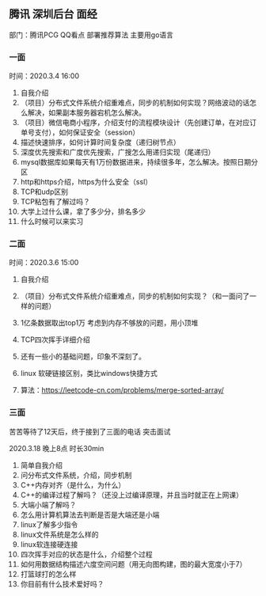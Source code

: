 ## 腾讯 深圳后台 面经

部门：腾讯PCG QQ看点 部署推荐算法 主要用go语言

### 一面

时间：2020.3.4 16:00

1. 自我介绍
2. （项目）分布式文件系统介绍重难点，同步的机制如何实现？网络波动的话怎么解决，如果副本服务器宕机怎么解决。
3. （项目）微信电商小程序，介绍支付的流程模块设计（先创建订单，在对应订单号支付），如何保证安全（session）
4. 描述快速排序，如何计算时间复杂度（递归树节点）
5. 深度优先搜索和广度优先搜索，广搜怎么用递归实现（尾递归）
6. mysql数据库如果每天有1万份数据进来，持续很多年，怎么解决。按照日期分区
7. http和https介绍，https为什么安全（ssl）
8. TCP和udp区别
9. TCP粘包有了解过吗？
10. 大学上过什么课，拿了多少分，排名多少
11. 什么时候可以来实习

### 二面

时间：2020.3.6 15:00

1. 自我介绍
2. （项目）分布式文件系统介绍重难点，同步的机制如何实现？（和一面问了一样的问题）
3. 1亿条数据取出top1万 考虑到内存不够放的问题，用小顶堆
4. TCP四次挥手详细介绍
5. 还有一些小的基础问题，印象不深刻了。
6. linux 软硬链接区别，类比windows快捷方式

8. 算法：https://leetcode-cn.com/problems/merge-sorted-array/ 



### 三面

苦苦等待了12天后，终于接到了三面的电话 突击面试 

2020.3.18 晚上8点  时长30min

1. 简单自我介绍
2. 问分布式文件系统，介绍，同步机制
3. C++内存对齐（是什么，为什么）
4. C++的编译过程了解吗？（还没上过编译原理，并且当时就正在上网课）
5. 大端小端了解吗？
6. 怎么用计算机算法去判断是否是大端还是小端
7. linux了解多少指令
8. linux文件系统是怎么样的
9. linux软连接硬连接
10. 四次挥手对应的状态是什么，介绍整个过程
11. 如何用数据结构描述六度空间问题（用无向图构建，图的最大宽度小于7）
12. 打篮球打的怎么样
13. 你目前有什么技术爱好吗？

